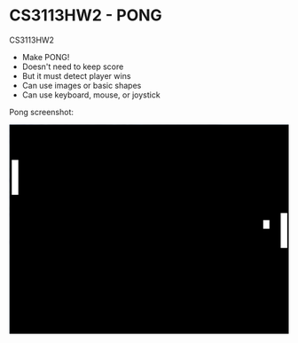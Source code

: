 ﻿CS3113HW2 - PONG
=========

CS3113HW2

* Make PONG!
* Doesn't need to keep score
* But it must detect player wins
* Can use images or basic shapes
* Can use keyboard, mouse, or joystick


Pong screenshot:

![Alt text](https://github.com/wheressswaldo/CS3113/blob/master/Pong/pong.png?raw=true "Pong")
